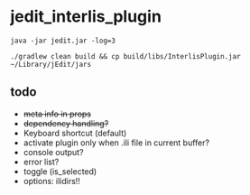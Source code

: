 # jedit_interlis_plugin

```
java -jar jedit.jar -log=3
```

```
./gradlew clean build && cp build/libs/InterlisPlugin.jar ~/Library/jEdit/jars
```


## todo

- ~~meta info in props~~
- ~~dependency handling?~~
- Keyboard shortcut (default)
- activate plugin only when .ili file in current buffer?
- console output? 
- error list? 
- toggle (is_selected)
- options: ilidirs!!